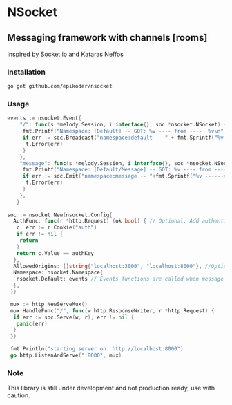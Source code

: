 # NSocket

## Messaging framework with channels [rooms]

Inspired by [Socket.io](https://socket.io) and [Kataras Neffos](https://github.com/kataras/neffos)

### Installation

```bash
go get github.com/epikoder/nsocket
```

### Usage

```go
events := nsocket.Event{
    "/": func(s *melody.Session, i interface{}, soc *nsocket.NSocket) {
     fmt.Printf("Namespace: [Default] -- GOT: %v ---- from ----  %v\n", i, s.RemoteAddr())
     if err := soc.Broadcast("namespace:default -- " + fmt.Sprintf("%v ------> %v", i, s.RemoteAddr())); err != nil {
      t.Error(err)
     }
    },
    "message": func(s *melody.Session, i interface{}, soc *nsocket.NSocket) {
     fmt.Printf("Namespace: [Default/Message] -- GOT: %v ---- from ----  %v\n", i, s.RemoteAddr())
     if err := soc.Emit("namespace:message -- "+fmt.Sprintf("%v ------> %v", i, s.RemoteAddr()), "message"); err != nil {
      t.Error(err)
     }
    },
   }
    
soc := nsocket.New(nsocket.Config{
  AuthFunc: func(r *http.Request) (ok bool) { // Optional: Add authentication : On https Websocket send cookie to the server
   c, err := r.Cookie("auth")
   if err != nil {
    return
   }
   return c.Value == authKey
  },
  AllowedOrigins: []string{"localhost:3000", "localhost:8000"}, //Optional: Set allowed origins if needed
  Namespace: nsocket.Namespace{
   nsocket.Default: events // Events functions are called when message is received from the client
  },
 })

 mux := http.NewServeMux()
 mux.HandleFunc("/", func(w http.ResponseWriter, r *http.Request) {
  if err := soc.Serve(w, r); err != nil {
   panic(err)
  }
 })

 fmt.Println("starting server on: http://localhost:8000")
 go http.ListenAndServe(":8000", mux)
```

### Note

This library is still under development and not production ready, use with caution.
